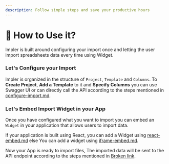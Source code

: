 ```yaml
---
description: Follow simple steps and save your productive hours
---
```


# 🧿 How to Use it?

Impler is built around configuring your import once and letting the user import spreadsheets data every time using Widget.

### Let's Configure your Import

Impler is organized in the structure of `Project`, `Template` and `Columns`. To **Create Project**, **Add a Template** to it and **Specify Columns** you can use Swagger UI or can directly call the API according to the steps mentioned in [configure-import.md](../api/configure-import.md "mention").

### Let's Embed Import Widget in your App

Once you have configured what you want to import you can embed an `Widget` in your application that allows users to import data.

If your application is built using React, you can add a Widget using [react-embed.md](../widget/react-embed.md "mention") else You can add a widget using [iframe-embed.md](../widget/iframe-embed.md "mention").

Now your App is ready to import files, The imported data will be sent to the API endpoint according to the steps mentioned in [Broken link](broken-reference "mention").

